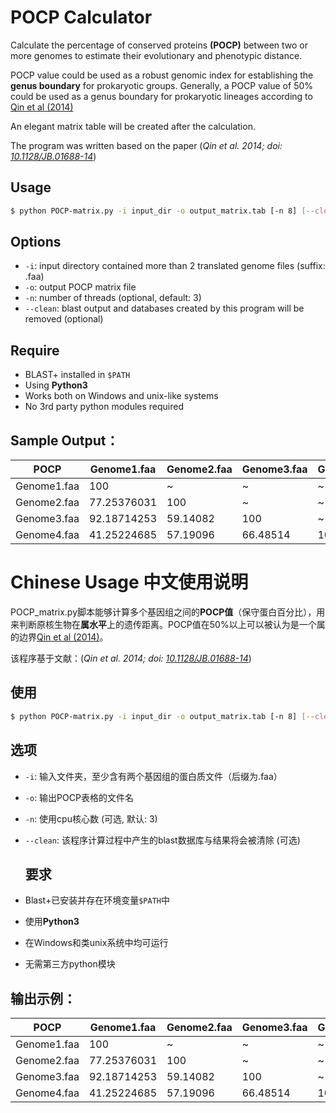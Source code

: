 # POCP Calculator

Calculate the percentage of conserved proteins **(POCP)** between two or
more genomes to estimate their evolutionary and phenotypic distance.

POCP value could be used as a robust genomic index for establishing the **genus boundary** for prokaryotic groups. Generally, a POCP value of 50% could be used as a genus boundary for prokaryotic lineages according to [Qin et al (2014)](https://journals.asm.org/doi/10.1128/JB.01688-14)

An elegant matrix table will be created after the calculation.

The program was written based on the paper (*Qin et al. 2014; doi: [10.1128/JB.01688-14](https://journals.asm.org/doi/10.1128/JB.01688-14)*)

## Usage

```bash
$ python POCP-matrix.py -i input_dir -o output_matrix.tab [-n 8] [--clean]
```

## Options

- `-i`: input directory contained more than 2 translated genome files (suffix: .faa)
- `-o`: output POCP matrix file
- `-n`: number of threads (optional, default: 3)
- `--clean`: blast output and databases created by this program will be removed (optional)

## Require

- BLAST+ installed in `$PATH`
- Using **Python3**
- Works both on Windows and unix-like systems
- No 3rd party python modules required

## Sample Output：

| POCP        | Genome1.faa | Genome2.faa | Genome3.faa | Genome4.faa |
| ----------- | ----------- | ----------- | ----------- | ----------- |
| Genome1.faa | 100         | ~           | ~           | ~           |
| Genome2.faa | 77.25376031 | 100         | ~           | ~           |
| Genome3.faa | 92.18714253 | 59.14082    | 100         | ~           |
| Genome4.faa | 41.25224685 | 57.19096    | 66.48514    | 100         |

# Chinese Usage 中文使用说明

POCP_matrix.py脚本能够计算多个基因组之间的**POCP值**（保守蛋白百分比），用来判断原核生物在**属水平**上的遗传距离。POCP值在50%以上可以被认为是一个属的边界[Qin et al (2014)](https://journals.asm.org/doi/10.1128/JB.01688-14)。

该程序基于文献：(*Qin et al. 2014; doi: [10.1128/JB.01688-14](https://journals.asm.org/doi/10.1128/JB.01688-14)*)

## 使用

```bash
$ python POCP-matrix.py -i input_dir -o output_matrix.tab [-n 8] [--clean]
```

## 选项

- `-i`: 输入文件夹，至少含有两个基因组的蛋白质文件（后缀为.faa）
- `-o`: 输出POCP表格的文件名
- `-n`: 使用cpu核心数 (可选, 默认: 3)
- `--clean`: 该程序计算过程中产生的blast数据库与结果将会被清除 (可选)
  
  ## 要求
- Blast+已安装并存在环境变量`$PATH`中
- 使用**Python3**
- 在Windows和类unix系统中均可运行
- 无需第三方python模块

## 输出示例：

| POCP        | Genome1.faa | Genome2.faa | Genome3.faa | Genome4.faa |
| ----------- | ----------- | ----------- | ----------- | ----------- |
| Genome1.faa | 100         | ~           | ~           | ~           |
| Genome2.faa | 77.25376031 | 100         | ~           | ~           |
| Genome3.faa | 92.18714253 | 59.14082    | 100         | ~           |
| Genome4.faa | 41.25224685 | 57.19096    | 66.48514    | 100         |
